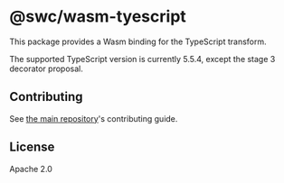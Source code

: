 # @swc/wasm-tyescript

This package provides a Wasm binding for the TypeScript transform.

The supported TypeScript version is currently 5.5.4, except the stage 3 decorator proposal.

## Contributing

See [the main repository](https://github.com/swc-project/swc)'s contributing guide.

## License

Apache 2.0
